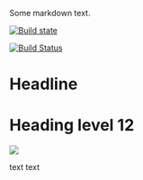 Some markdown text.

[![Build state](https://travis-ci.com/gaphor/gaphas.svg?branch=master)](http://213.136.81.227:8080/job/my_first_test_job/)

[![Build Status](http://213.136.81.227:8080/job/my_first_test_job/badge/icon?style=plastic)](http://213.136.81.227:8080/job/my_first_test_job)

# Headline

<h1>Heading level 12</h1>

<a href='http://213.136.81.227:8080/job/my_first_test_job'><img src='http://213.136.81.227:8080/buildStatus/icon?job=my_first_test_job'></a>

text text 
